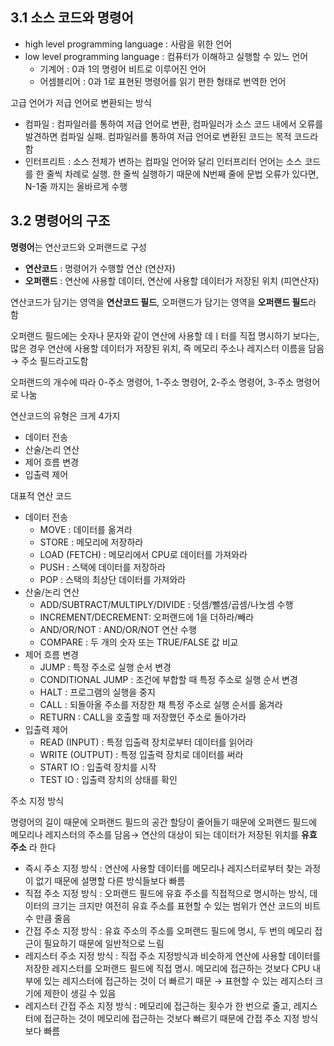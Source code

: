 ## 3.1 소스 코드와 명령어

- high level programming language : 사람을 위한 언어
- low level programming language : 컴퓨터가 이해하고 실행할 수 있느 언어
    - 기계어 : 0과 1의 명령어 비트로 이루어진 언어
    - 어셈블리어 : 0과 1로 표현된 명령어를 읽기 편한 형태로 번역한 언어

고급 언어가 저급 언어로 변환되는 방식

- 컴파일 : 컴파일러를 통하여 저급 언어로 변환, 컴파일러가 소스 코드 내에서 오류를 발견하면 컴파일 실패. 컴파일러를 통하여 저급 언어로 변환된 코드는 목적 코드라 함
- 인터프리트 : 소스 전체가 변하는 컴파일 언어와 달리 인터프리터 언어는 소스 코드를 한 줄씩 차례로 실행. 한 줄씩 실행하기 때문에 N번째 줄에 문법 오류가 있다면, N-1줄 까지는 올바르게 수행

## 3.2 명령어의 구조

**명령어**는 연산코드와 오퍼랜드로 구성

- **연산코드** : 명령어가 수행할 연산 (연산자)
- **오퍼랜드** : 연산에 사용할 데이터, 연산에 사용할 데이터가 저장된 위치 (피연산자)

연산코드가 담기는 영역을 **연산코드 필드**, 오퍼랜드가 담기는 영역을 **오퍼랜드 필드**라 함

오퍼랜드 필드에는 숫자나 문자와 같이 연산에 사용할 데ㅣ터를 직접 명시하기 보다는, 많은 경우 연산에 사용할 데이터가 저장된 위치, 즉 메모리 주소나 레지스터 이름을 담음 → 주소 필드라고도함

오퍼랜드의 개수에 따라 0-주소 명령어, 1-주소 명령어, 2-주소 명령어, 3-주소 명령어로 나눔

연산코드의 유형은 크게 4가지

- 데이터 전송
- 산술/논리 연산
- 제어 흐름 변경
- 입출력 제어

대표적 연산 코드

- 데이터 전송
    - MOVE : 데이터를 옮겨라
    - STORE : 메모리에 저장하라
    - LOAD (FETCH) : 메모리에서 CPU로 데이터를 가져와라
    - PUSH : 스택에 데이터를 저장하라
    - POP : 스택의 최상단 데이터를 가져와라
- 산술/논리 연산
    - ADD/SUBTRACT/MULTIPLY/DIVIDE : 덧셈/뺄셈/곱셈/나눗셈 수행
    - INCREMENT/DECREMENT: 오퍼랜드에 1을 더하라/빼라
    - AND/OR/NOT : AND/OR/NOT 연산 수행
    - COMPARE : 두 개의 숫자 또는 TRUE/FALSE 값 비교
- 제어 흐름 변경
    - JUMP : 특정 주소로 실행 순서 변경
    - CONDITIONAL JUMP : 조건에 부합할 때 특정 주소로 실행 순서 변경
    - HALT : 프로그램의 실행을 중지
    - CALL : 되돌아올 주소를 저장한 채 특정 주소로 실행 순서를 옮겨라
    - RETURN : CALL을 호출할 때 저장했던 주소로 돌아가라
- 입출력 제어
    - READ (INPUT) : 특정 입출력 장치로부터 데이터를 읽어라
    - WRITE (OUTPUT) : 특정 입출력 장치로 데이터를 써라
    - START IO : 입출력 장치를 시작
    - TEST IO : 입출력 장치의 상태를 확인

주소 지정 방식

명령어의 길이 때문에 오퍼랜드 필드의 공간 할당이 줄어들기 때문에 오퍼랜드 필드에 메모리나 레지스터의 주소를 담음→ 연산의 대상이 되는 데이터가 저장된 위치를 **유효 주소** 라 한다

- 즉시 주소 지정 방식 : 연산에 사용할 데이터를 메모리나 레지스터로부터 찾는 과정이 없기 때문에 설명할 다른 방식들보다 빠름
- 직접 주소 지정 방식 : 오퍼랜드 필드에 유효 주소를 직접적으로 명시하는 방식, 데이터의 크기는 크지만 여전히 유효 주소를 표현할 수 있는 범위가 연산 코드의 비트 수 만큼 줄음
- 간접 주소 지정 방식 : 유효 주소의 주소를 오퍼랜드 필드에 명시, 두 번의 메모리 접근이 필요하기 때문에 일반적으로 느림
- 레지스터 주소 지정 방식 : 직접 주소 지정방식과 비슷하게 연산에 사용할 데이터를 저장한 레지스터를 오퍼랜드 필드에 직접 명시. 메모리에 접근하는 것보다 CPU 내부에 있는 레지스터에 접근하는 것이 더 빠르기 때문 → 표현할 수 있는 레지스터 크기에 제한이 생길 수 있음
- 레지스터 간접 주소 지정 방식 : 메모리에 접근하는 횟수가 한 번으로 줄고, 레지스터에 접근하는 것이 메모리에 접근하는 것보다 빠르기 때문에 간접 주소 지정 방식보다 빠름